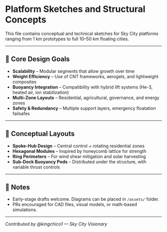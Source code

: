 # Platform Sketches and Structural Concepts

This file contains conceptual and technical sketches for Sky City platforms ranging from 1 km prototypes to full 10–50 km floating cities.

---

## 📐 Core Design Goals

- **Scalability** – Modular segments that allow growth over time
- **Weight Efficiency** – Use of CNT frameworks, aerogels, and lightweight composites
- **Buoyancy Integration** – Compatibility with hybrid lift systems (He-3, heated air, ion stabilization)
- **Multi-Zone Layouts** – Residential, agricultural, governance, and energy zones
- **Safety & Redundancy** – Multiple support layers, emergency floatation failsafes

---

## 🧠 Conceptual Layouts

- **Spoke-Hub Design** – Central control + rotating residential zones  
- **Hexagonal Modules** – Inspired by honeycomb lattice for strength  
- **Ring Perimeters** – For wind shear mitigation and solar harvesting  
- **Sub-Deck Buoyancy Pods** – Distributed under the structure, with variable thrust controls

---

## 📎 Notes

- Early-stage drafts welcome. Diagrams can be placed in `/assets/` folder.
- PRs encouraged for CAD files, visual models, or math-based simulations.

---

_Contributed by @kingchico1 — Sky City Visionary_

